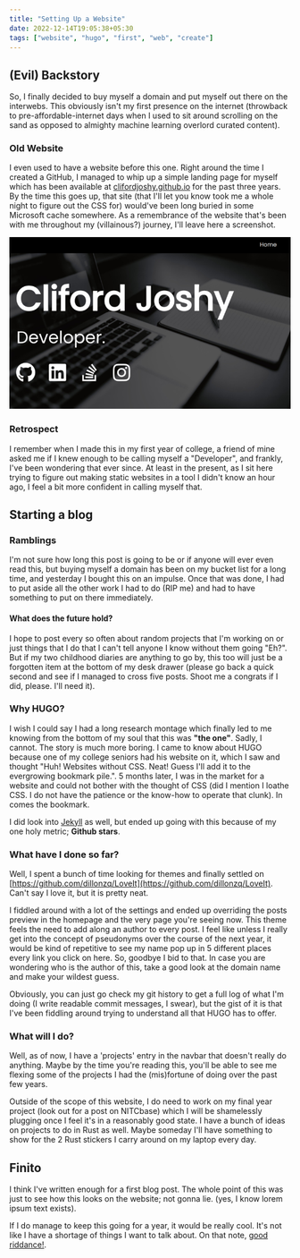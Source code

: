 ```yaml
---
title: "Setting Up a Website"
date: 2022-12-14T19:05:38+05:30
tags: ["website", "hugo", "first", "web", "create"]
---
```


## (Evil) Backstory

So, I finally decided to buy myself a domain and put myself out there on the interwebs. This obviously isn't my first presence on the internet (throwback to pre-affordable-internet days when I used to sit around scrolling on the sand as opposed to almighty machine learning overlord curated content).

### Old Website

I even used to have a website before this one. Right around the time I created a GitHub, I managed to whip up a simple landing page for myself which has been available at [clifordjoshy.github.io](https://clifordjoshy.github.io) for the past three years. By the time this goes up, that site (that I'll let you know took me a whole night to figure out the CSS for) would've been long buried in some Microsoft cache somewhere. As a remembrance of the website that's been with me throughout my (villainous?) journey, I'll leave here a screenshot.

![you don't need to see this](./oldsite.png)

### Retrospect

I remember when I made this in my first year of college, a friend of mine asked me if I knew enough to be calling myself a "Developer", and frankly, I've been wondering that ever since. At least in the present, as I sit here trying to figure out making static websites in a tool I didn't know an hour ago, I feel a bit more confident in calling myself that.

## Starting a blog

### Ramblings

I'm not sure how long this post is going to be or if anyone will ever even read this, but buying myself a domain has been on my bucket list for a long time, and yesterday I bought this on an impulse. Once that was done, I had to put aside all the other work I had to do (RIP me) and had to have something to put on there immediately.

#### What does the future hold?

I hope to post every so often about random projects that I'm working on or just things that I do that I can't tell anyone I know without them going "Eh?". But if my two childhood diaries are anything to go by, this too will just be a forgotten item at the bottom of my desk drawer (please go back a quick second and see if I managed to cross five posts. Shoot me a congrats if I did, please. I'll need it).

### Why HUGO?

I wish I could say I had a long research montage which finally led to me knowing from the bottom of my soul that this was **"the one"**. Sadly, I cannot. The story is much more boring. I came to know about HUGO because one of my college seniors had his website on it, which I saw and thought "Huh! Websites without CSS. Neat! Guess I'll add it to the evergrowing bookmark pile.". 5 months later, I was in the market for a website and could not bother with the thought of CSS (did I mention I loathe CSS. I do not have the patience or the know-how to operate that clunk). In comes the bookmark.

I did look into [Jekyll](https://jekyllrb.com/) as well, but ended up going with this because of my one holy metric; **Github stars**.

### What have I done so far?

Well, I spent a bunch of time looking for themes and finally settled on [https://github.com/dillonzq/LoveIt](https://github.com/dillonzq/LoveIt). Can't say I love it, but it is pretty neat.

I fiddled around with a lot of the settings and ended up overriding the posts preview in the homepage and the very page you're seeing now. This theme feels the need to add along an author to every post. I feel like unless I really get into the concept of pseudonyms over the course of the next year, it would be kind of repetitive to see my name pop up in 5 different places every link you click on here. So, goodbye I bid to that. In case you are wondering who is the author of this, take a good look at the domain name and make your wildest guess.

Obviously, you can just go check my git history to get a full log of what I'm doing (I write readable commit messages, I swear), but the gist of it is that I've been fiddling around trying to understand all that HUGO has to offer.

### What will I do?

Well, as of now, I have a 'projects' entry in the navbar that doesn't really do anything. Maybe by the time you're reading this, you'll be able to see me flexing some of the projects I had the (mis)fortune of doing over the past few years.

Outside of the scope of this website, I do need to work on my final year project (look out for a post on NITCbase) which I will be shamelessly plugging once I feel it's in a reasonably good state. I have a bunch of ideas on projects to do in Rust as well. Maybe someday I'll have something to show for the 2 Rust stickers I carry around on my laptop every day.

## Finito

I think I've written enough for a first blog post. The whole point of this was just to see how this looks on the website; not gonna lie. (yes, I know lorem ipsum text exists).

If I do manage to keep this going for a year, it would be really cool. It's not like I have a shortage of things I want to talk about. On that note, [good riddance!](https://www.youtube.com/watch?v=dQw4w9WgXcQ).
